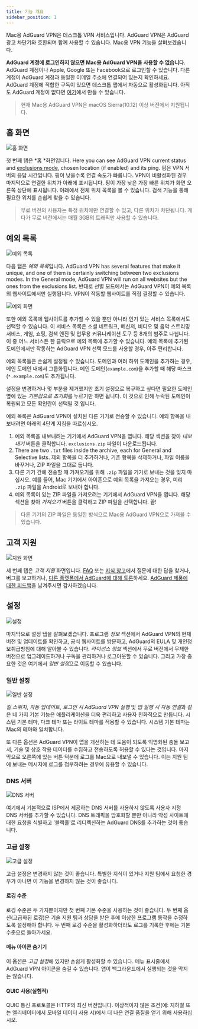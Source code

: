 ```yaml
---
title: 기능 개요
sidebar_position: 1
---
```


Mac용 AdGuard VPN은 데스크톱 VPN 서비스입니다. AdGuard VPN은 AdGuard 광고 차단기와 호환되며 함께 사용할 수 있습니다. Mac용 VPN 기능을 살펴보겠습니다.

**AdGuard 계정에 로그인하지 않으면 Mac용 AdGuard VPN을 사용할 수 없습니다**. AdGuard 계정이나 Apple, Google 또는 Facebook으로 로그인할 수 있습니다. 다른 계정이 AdGuard 계정과 동일한 이메일 주소에 연결되어 있는지 확인하세요. AdGuard 계정에 적합한 구독이 있으면 데스크톱 앱에서 자동으로 활성화됩니다. 아직도 AdGuard 계정이 없다면 [여기](https://auth.adguard.com/registration.html)에서 만들 수 있습니다.

> 현재 Mac용 AdGuard VPN은 macOS Sierra(10.12) 이상 버전에서 지원됩니다.

## 홈 화면

![홈 화면](https://cdn.adguard.com/public/Adguard/Blog/mac-vpn-main.png)

첫 번째 탭은 *홈 *화면입니다. Here you can see AdGuard VPN current status and [exclusions mode](#exclusions), chosen location (if enabled) and its ping. 핑은 VPN 서버의 응답 시간입니다. 핑이 낮을수록 연결 속도가 빠릅니다. VPN이 비활성화된 경우 마지막으로 연결한 위치가 아래에 표시됩니다. 핑이 가장 낮은 가장 빠른 위치가 화면 오른쪽 상단에 표시됩니다. 아래에서 전체 위치 목록을 볼 수 있습니다. 검색 기능을 통해 필요한 위치를 손쉽게 찾을 수 있습니다.

> 무료 버전의 사용자는 특정 위치에만 연결할 수 있고, 다른 위치가 차단됩니다. 게다가 무료 버전에서는 매월 3GB의 트래픽만 사용할 수 있습니다.

## 예외 목록

![예외 목록](https://cdn.adguard.com/public/Adguard/Blog/vpn/release/VPN_for_Mac/exclusions.png)

다음 탭은 *예외 목록*입니다. AdGuard VPN has several features that make it unique, and one of them is certainly switching between two exclusions modes. In the General mode, AdGuard VPN will run on all websites but the ones from the exclusions list. 반대로 선별 모드에서는 AdGuard VPN이 예외 목록의 웹사이트에서만 실행됩니다. VPN이 작동할 웹사이트를 직접 결정할 수 있습니다.

![예외 화면](https://cdn.adguard.com/public/Adguard/Blog/services.png)

또한 예외 목록에 웹사이트를 추가할 수 있을 뿐만 아니라 인기 있는 서비스 목록에서도 선택할 수 있습니다. 이 서비스 목록은 소셜 네트워크, 메신저, 비디오 및 음악 스트리밍 서비스, 게임, 쇼핑, 검색 엔진 및 업무용 커뮤니케이션 도구 등 8개의 범주로 나뉩니다. 이 중 어느 서비스든 한 클릭으로 예외 목록에 추가할 수 있습니다. 예외 목록에 추가된 도메인에서만 작동하는 AdGuard VPN 선택 모드를 사용할 경우, 아주 편리합니다.

예외 목록들은 손쉽게 설정될 수 있습니다. 도메인과 여러 하위 도메인을 추가하는 경우, 메인 도메인 내에서 그룹화됩니다. 메인 도메인(`example.com`)을 추가할 때 해당 마스크(`*.example.com`)도 추가됩니다.

설정을 변경하거나 몇 부분을 제거했지만 초기 설정으로 복구하고 싶다면 필요한 도메인 옆에 있는 *기본값으로 초기화*를 누르기만 하면 됩니다. 이 것으로 인해 누락된 도메인이 복원되고 모든 확인란이 선택될 것 입니다.

예외 목록은 AdGuard VPN이 설치된 다른 기기로 전송할 수 있습니다. 예외 항목을 내보내려면 아래의 4단계 지침을 따르십시오.

1. 예외 목록을 내보내려는 기기에서 AdGuard VPN을 엽니다. 해당 섹션을 찾아 *내보내기* 버튼을 클릭합니다. `exclusions.zip` 파일이 다운로드됩니다.
2. There are two `.txt` files inside the archive, each for General and Selective lists. 제외 항목을 더 추가하거나, 기존 항목을 삭제하거나, 파일 이름을 바꾸거나, ZIP 파일을 그대로 둡니다.
3. 다른 기기 간에 전송할 때 가져오기를 위해 `.zip` 파일을 기기로 보내는 것을 잊지 마십시오. 예를 들어, Mac 기기에서 아이폰으로 예외 목록을 가져오는 경우, 미리 `.zip` 파일을 Android로 보내야 합니다.
4. 예외 목록이 있는 ZIP 파일을 가져오려는 기기에서 AdGuard VPN을 엽니다. 해당 섹션을 찾아 *가져오기* 버튼을 클릭하고 ZIP 파일을 선택합니다. 끝!

> 다른 기기의 ZIP 파일은 동일한 방식으로 Mac용 AdGuard VPN으로 가져올 수 있습니다.

## 고객 지원

![지원 화면](https://cdn.adguard.com/public/Adguard/Blog/vpn/release/VPN_for_Mac/support.png)

세 번째 탭은 *고객 지원* 화면입니다. [FAQ](https://adguard-vpn.com/en/welcome.html#faq) 또는 [지식 창고](/intro.md)에서 질문에 대한 답을 찾거나, 버그를 보고하거나, [다른 플랫폼에서 AdGuard에 대해 토론](https://adguard.com/en/discuss.html)하세요. [AdGuard 제품에 대한 피드백](https://surveys.adguard.com/en/vpn_mac/form.html)을 남겨주시면 감사하겠습니다.

## 설정

![설정](https://cdn.adguard.com/public/Adguard/Blog/vpn/release/VPN_for_Mac/settings.png)

마지막으로 설정 탭을 살펴보겠습니다. 프로그램 *정보* 섹션에서 AdGuard VPN의 현재 버전 및 업데이트를 확인하고, 공식 웹사이트를 방문하고, AdGuard의 EULA 및 개인정보취급방침에 대해 알아볼 수 있습니다. *라이선스 정보* 섹션에서 무료 버전에서 무제한 버전으로 업그레이드하거나 구독을 관리하거나 로그아웃할 수 있습니다. 그리고 가장 중요한 것은 여기에서 *일반 설정*으로 이동할 수 있습니다.

### 일반 설정

![일반 설정](https://cdn.adguard.com/public/Adguard/Blog/vpn/release/VPN_for_Mac/general-settings.png)

*킬 스위치*, *자동 업데이트*, *로그인 시 AdGuard VPN 실행* 및 *앱 실행 시 자동 연결*과 같은 네 가지 기본 기능은 애플리케이션을 더욱 편리하고 사용자 친화적으로 만듭니다. 시스템 기본 테마, 다크 테마 또는 라이트 테마를 적용할 수 있습니다. 시스템 기본 테마는 Mac의 테마와 일치합니다.

또 다른 옵션은 AdGuard VPN이 앱을 개선하는 데 도움이 되도록 익명화된 충돌 보고서, 기술 및 상호 작용 데이터를 수집하고 전송하도록 허용할 수 있다는 것입니다. 마지막으로 오른쪽에 있는 버튼 덕분에 로그를 Mac으로 내보낼 수 있습니다. 이는 지원 팀에 보내는 메시지에 로그를 첨부하려는 경우에 유용할 수 있습니다.

### DNS 서버

![DNS 서버](https://cdn.adguard.com/public/Adguard/Blog/vpn/release/VPN_for_Mac/dns.png)

여기에서 기본적으로 ISP에서 제공하는 DNS 서버를 사용하지 않도록 사용자 지정 DNS 서버를 추가할 수 있습니다. DNS 트래픽을 암호화할 뿐만 아니라 악성 사이트에 대한 요청을 식별하고 '블랙홀'로 리디렉션하는 AdGuard DNS를 추가하는 것이 좋습니다.

### 고급 설정

![고급 설정](https://cdn.adguard.com/public/Adguard/Blog/vpn/release/VPN_for_Mac/advanced-settings.png)

고급 설정은 변경하지 않는 것이 좋습니다. 특별한 지식이 있거나 지원 팀에서 요청한 경우가 아니면 이 기능을 변경하지 않는 것이 좋습니다.

#### 로깅 수준
로깅 수준은 두 가지뿐이지만 첫 번째 기본 수준을 사용하는 것이 좋습니다. 두 번째 옵션(고급화된 로깅)은 기술 지원 팀과 상담을 받은 후에 이상한 프로그램 동작을 수정하도록 설정해야 합니다. 두 번째 로깅 수준을 활성화하더라도 로그를 기록한 후에는 기본 수준으로 돌아가세요.

#### 메뉴 아이콘 숨기기
이 옵션은 *고급 설정*에 있지만 손쉽게 활성화할 수 있습니다. 메뉴 표시줄에서 AdGuard VPN 아이콘을 숨길 수 있습니다. 앱이 백그라운드에서 실행되는 것을 막지는 않습니다.

#### QUIC 사용(실험적)

QUIC 통신 프로토콜은 HTTP의 최신 버전입니다. 이상적이지 않은 조건(예: 지하철 또는 엘리베이터에서 모바일 데이터 사용 시)에서 더 나은 연결 품질을 얻기 위해 사용하십시오.
